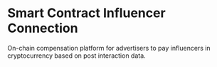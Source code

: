 # Smart Contract Influencer Connection

On-chain compensation platform for advertisers to pay influencers in cryptocurrency based on post interaction data.